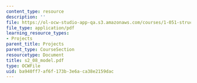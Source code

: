 ```yaml
---
content_type: resource
description: ''
file: https://ol-ocw-studio-app-qa.s3.amazonaws.com/courses/1-051-structural-engineering-design-fall-2003/ba940ff7af6f173b3e6aca38e2159dac_s2_08_model.pdf
file_type: application/pdf
learning_resource_types:
- Projects
parent_title: Projects
parent_type: CourseSection
resourcetype: Document
title: s2_08_model.pdf
type: OCWFile
uid: ba940ff7-af6f-173b-3e6a-ca38e2159dac
---
```

